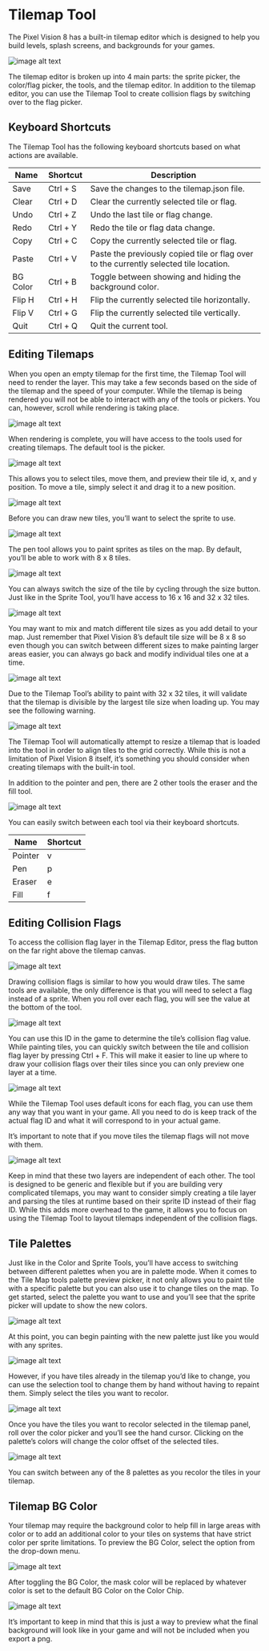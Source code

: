 # Tilemap Tool

The Pixel Vision 8 has a built-in tilemap editor which is designed to help you build levels, splash screens, and backgrounds for your games.

![image alt text](images/TilemapTool_image_0.png)

The tilemap editor is broken up into 4 main parts: the sprite picker, the color/flag picker, the tools, and the tilemap editor. In addition to the tilemap editor, you can use the Tilemap Tool to create collision flags by switching over to the flag picker.

## Keyboard Shortcuts

The Tilemap Tool has the following keyboard shortcuts based on what actions are available.

| Name     | Shortcut  | Description                                                                             |
|----------|-----------|-----------------------------------------------------------------------------------------|
| Save     | Ctrl \+ S | Save the changes to the tilemap\.json file\.                                            |
| Clear    | Ctrl \+ D | Clear the currently selected tile or flag\.                                             |
| Undo     | Ctrl \+ Z | Undo the last tile or flag change\.                                                     |
| Redo     | Ctrl \+ Y | Redo the tile or flag data change\.                                                     |
| Copy     | Ctrl \+ C | Copy the currently selected tile or flag\.                                              |
| Paste    | Ctrl \+ V | Paste the previously copied tile or flag over to the currently selected tile location\. |
| BG Color | Ctrl \+ B | Toggle between showing and hiding the background color\.                                |
| Flip H   | Ctrl \+ H | Flip the currently selected tile horizontally\.                                         |
| Flip V   | Ctrl \+ G | Flip the currently selected tile vertically\.                                           |
| Quit     | Ctrl \+ Q | Quit the current tool\.                                                                 |

## Editing Tilemaps

When you open an empty tilemap for the first time, the Tilemap Tool will need to render the layer. This may take a few seconds based on the side of the tilemap and the speed of your computer. While the tilemap is being rendered you will not be able to interact with any of the tools or pickers. You can, however, scroll while rendering is taking place.

![image alt text](images/EditingTilemaps_image_0.png)

When rendering is complete, you will have access to the tools used for creating tilemaps. The default tool is the picker.

![image alt text](images/EditingTilemaps_image_1.png)

This allows you to select tiles, move them, and preview their tile id, x, and y position. To move a tile, simply select it and drag it to a new position.

![image alt text](images/EditingTilemaps_image_2.png)

Before you can draw new tiles, you’ll want to select the sprite to use.

![image alt text](images/EditingTilemaps_image_3.png)

The pen tool allows you to paint sprites as tiles on the map. By default, you’ll be able to work with 8 x 8 tiles.

![image alt text](images/EditingTilemaps_image_4.png)

You can always switch the size of the tile by cycling through the size button. Just like in the Sprite Tool, you’ll have access to 16 x 16 and 32 x 32 tiles.

![image alt text](images/EditingTilemaps_image_5.png)

You may want to mix and match different tile sizes as you add detail to your map. Just remember that Pixel Vision 8’s default tile size will be 8 x 8 so even though you can switch between different sizes to make painting larger areas easier, you can always go back and modify individual tiles one at a time.

![image alt text](images/EditingTilemaps_image_6.png)

Due to the Tilemap Tool’s ability to paint with 32 x 32 tiles, it will validate that the tilemap is divisible by the largest tile size when loading up. You may see the following warning.

![image alt text](images/EditingTilemaps_image_7.png)

The Tilemap Tool will automatically attempt to resize a tilemap that is loaded into the tool in order to align tiles to the grid correctly. While this is not a limitation of Pixel Vision 8 itself, it’s something you should consider when creating tilemaps with the built-in tool.

In addition to the pointer and pen, there are 2 other tools the eraser and the fill tool.

![image alt text](images/EditingTilemaps_image_8.png)

You can easily switch between each tool via their keyboard shortcuts.

| Name    | Shortcut |
|---------|----------|
| Pointer | v        |
| Pen     | p        |
| Eraser  | e        |
| Fill    | f        |

## Editing Collision Flags

To access the collision flag layer in the Tilemap Editor, press the flag button on the far right above the tilemap canvas.

![image alt text](images/EditingCollisionFlags_image_0.png)

Drawing collision flags is similar to how you would draw tiles. The same tools are available, the only difference is that you will need to select a flag instead of a sprite. When you roll over each flag, you will see the value at the bottom of the tool.

![image alt text](images/EditingCollisionFlags_image_1.png)

You can use this ID in the game to determine the tile’s collision flag value. While painting tiles, you can quickly switch between the tile and collision flag layer by pressing Ctrl + F. This will make it easier to line up where to draw your collision flags over their tiles since you can only preview one layer at a time.

![image alt text](images/EditingCollisionFlags_image_2.png)

While the Tilemap Tool uses default icons for each flag, you can use them any way that you want in your game. All you need to do is keep track of the actual flag ID and what it will correspond to in your actual game.

It’s important to note that if you move tiles the tilemap flags will not move with them.

![image alt text](images/EditingCollisionFlags_image_3.png)

Keep in mind that these two layers are independent of each other. The tool is designed to be generic and flexible but if you are building very complicated tilemaps, you may want to consider simply creating a tile layer and parsing the tiles at runtime based on their sprite ID instead of their flag ID. While this adds more overhead to the game, it allows you to focus on using the Tilemap Tool to layout tilemaps independent of the collision flags.

## Tile Palettes

Just like in the Color and Sprite Tools, you’ll have access to switching between different palettes when you are in palette mode. When it comes to the Tile Map tools palette preview picker, it not only allows you to paint tile with a specific palette but you can also use it to change tiles on the map. To get started, select the palette you want to use and you’ll see that the sprite picker will update to show the new colors.

![image alt text](images/TilePalettes_image_0.png)

At this point, you can begin painting with the new palette just like you would with any sprites.

![image alt text](images/TilePalettes_image_1.png)

However, if you have tiles already in the tilemap you’d like to change, you can use the selection tool to change them by hand without having to repaint them. Simply select the tiles you want to recolor.

![image alt text](images/TilePalettes_image_2.png)

Once you have the tiles you want to recolor selected in the tilemap panel, roll over the color picker and you’ll see the hand cursor. Clicking on the palette’s colors will change the color offset of the selected tiles.

![image alt text](images/TilePalettes_image_3.png)

You can switch between any of the 8 palettes as you recolor the tiles in your tilemap.

## Tilemap BG Color

Your tilemap may require the background color to help fill in large areas with color or to add an additional color to your tiles on systems that have strict color per sprite limitations. To preview the BG Color, select the option from the drop-down menu.

![image alt text](images/TilemapBGColor_image_0.png)

After toggling the BG Color, the mask color will be replaced by whatever color is set to the default BG Color on the Color Chip.

![image alt text](images/TilemapBGColor_image_1.png)

It’s important to keep in mind that this is just a way to preview what the final background will look like in your game and will not be included when you export a png.

